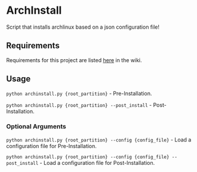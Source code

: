 # ArchInstall
Script that installs archlinux based on a json configuration file!

## Requirements
Requirements for this project are listed [here](https://github.com/xFadedxShadow/ArchInstall/wiki#requirements) in the wiki.

## Usage
```python archinstall.py {root_partition}``` - Pre-Installation.

```python archinstall.py {root_partition} --post_install``` - Post-Installation.

### Optional Arguments
```python archinstall.py {root_partition} --config {config_file}``` - Load a configuration file for Pre-Installation.

```python archinstall.py {root_partition} --config {config_file} --post_install``` - Load a configuration file for Post-Installation.
